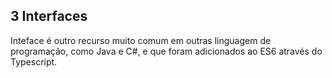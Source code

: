 ## 3 Interfaces

Inteface é outro recurso muito comum em outras linguagem de programação, como Java e C#, e que foram adicionados ao ES6 através do Typescript.